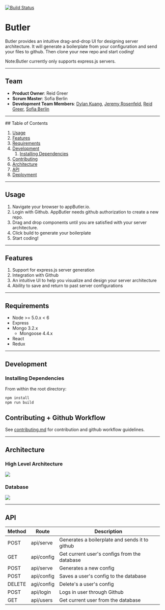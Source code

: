 [![Build Status](https://travis-ci.org/SpontaneousPlankton/AppButler.svg?branch=master)](https://travis-ci.org/SpontaneousPlankton/AppButler)
# Butler
Butler provides an intuitive drag-and-drop UI for designing server architecture. It will generate a boilerplate from your configuration and send your files to github. Then clone your new repo and start coding!

Note:Butler currently only supports express.js servers.

<hr>

## Team

  - __Product Owner__: Reid Greer
  - __Scrum Master__: Sofia Berlin
  - __Development Team Members__: [Dylan Kuang](https://github.com/dylanksup), [Jeremy Rosenfeld](https://github.com/jeremyir), [Reid Greer](https://github.com/jreidgreer), [Sofia Berlin](https://github.com/sofiamay)

<hr>
## Table of Contents

1. [Usage](#Usage)
1. [Features](#Features)
1. [Requirements](#requirements)
1. [Development](#development)
    1. [Installing Dependencies](#installing-dependencies)
1. [Contributing](#contributing)
1. [Architecture](#architecture)
1. [API](#api)
1. [Deployment](#deployment)

<hr>

## Usage

1. Navigate your browser to appButler.io.
2. Login with Github. AppButler needs github authorization to create a new repo.
3. Drag and drop components until you are satisfied with your server architecture.
4. Click build to generate your boilerplate
5. Start coding!

<hr>

## Features
1. Support for express.js server generation
1. Integration with Github 
1. An intuitive UI to help you visualize and design your server architecture
1. Ability to save and return to past server configurations


<hr>

## Requirements

- Node >= 5.0.x < 6 
- Express 
- Mongo 3.2.x
  - Mongoose 4.4.x
- React
- Redux 

<hr>

## Development

### Installing Dependencies
From within the root directory:

```sh
npm install
npm run build
```

## Contributing + Github Workflow

See [contributing.md](contributing.md) for contribution and github workflow guidelines.

<hr>

## Architecture
### High Level Architecture
![](http://i.imgur.com/fhjGcPf.png)
### Database
![](http://i.imgur.com/iWL202V.png?1)

<hr>

## API

| Method | Route      | Description                                    |
|--------|------------|------------------------------------------------|
| POST   | api/serve  | Generates a boilerplate and sends it to github |
| GET    | api/config | Get current user's configs from the database   |
| POST   | api/serve  | Generates a new config                         |
| POST   | api/config | Saves a user's config to the database          |
| DELETE | agi/config | Delete's a user's config                       |
| POST   | api/login  | Logs in user through Github                    |
| GET    | api/users  | Get current user from the database             |

